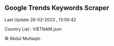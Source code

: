 

## Google Trends Keywords Scraper 
 
Last Update 26-02-2023 , 13:00:42

Country List :
VIETNAM.json



© Abdul Muttaqin 
